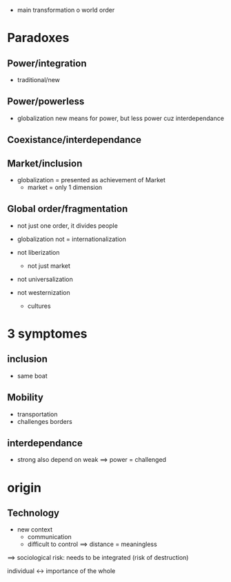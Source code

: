 - main transformation o world order 

# Paradoxes

## Power/integration

- traditional/new

## Power/powerless

- globalization new means for power, but less power cuz interdependance

## Coexistance/interdependance

## Market/inclusion

- globalization = presented as achievement of Market
    - market = only 1 dimension

## Global order/fragmentation

- not just one order, it divides people

- globalization not = internationalization
- not liberization
    - not just market
- not universalization
- not westernization
    - cultures

# 3 symptomes

## inclusion

- same boat

## Mobility

- transportation
- challenges borders

## interdependance

- strong also depend on weak
$\implies$ power = challenged

# origin

## Technology

- new context
    - communication
    - difficult to control
$\implies$ distance = meaningless

$\implies$ sociological risk: needs to be integrated (risk of destruction)

individual <-> importance of the whole
 